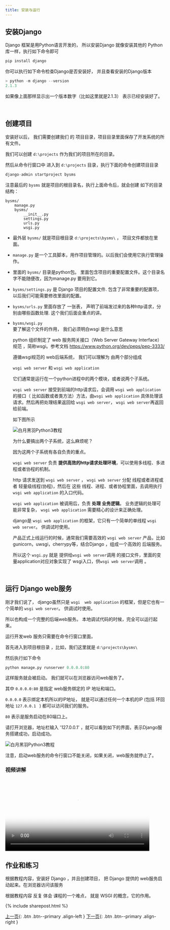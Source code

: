 ```yaml
---
title: 安装与运行
---
```



## 安装Django

Django 框架是用Python语言开发的， 所以安装Django 就像安装其他的 Python库一样，执行如下命令即可

```py
pip install django
```

你可以执行如下命令检查Django是否安装好， 并且查看安装的Django版本

```py
> python -m django --version
2.1.3
```

如果像上面那样显示出一个版本数字（比如这里就是2.1.3） 表示已经安装好了。



<br>

## 创建项目

安装好以后， 我们需要创建我们 的 项目目录，项目目录里面保存了开发系统的所有文件。

我们可以创建  ```d:\projects```  作为我们的项目所在的目录。

然后从命令行窗口中 进入到 ```d:\projects```  目录，执行下面的命令创建项目目录

```py
django-admin startproject bysms
```

注意最后的  ```bysms``` 就是项目的根目录名，执行上面命令后，就会创建
如下的目录结构：

```
bysms/
    manage.py
    bysms/
        __init__.py
        settings.py
        urls.py
        wsgi.py
```

- 最外层  ```bysms/```  就是项目根目录  ```d:\projects\bysms\``` ， 项目文件都放在里面。
   
-  ```manage.py```  是一个工具脚本，用作项目管理的。以后我们会使用它执行管理操作。

- 里面的  ```bysms/```  目录是python包。 里面包含项目的重要配置文件。这个目录名字不能随便改，因为manage.py 要用到它。


-  ```bysms/settings.py```  是 Django 项目的配置文件. 包含了非常重要的配置项，以后我们可能需要修改里面的配置。 

-  ```bysms/urls.py```  里面存放了 一张表， 声明了前端发过来的各种http请求，分别由哪些函数处理. 这个我们后面会重点的讲。

-  ```bysms/wsgi.py```  
    要了解这个文件的作用， 我们必须明白wsgi 是什么意思

    python 组织制定了 web 服务网关接口（Web Server Gateway Interface） 规范 ，简称wsgi。参考文档 https://www.python.org/dev/peps/pep-3333/

    遵循wsgi规范的 web后端系统， 我们可以理解为 由两个部分组成
    
     ```wsgi web server```  和  ```wsgi web application``` 

    它们通常是运行在一个python进程中的两个模块，或者说两个子系统。
    
    ```wsgi web server``` 接受到前端的http请求后，会调用 ```wsgi web application``` 的接口（ 比如函数或者类方法）方法，由```wsgi web application``` 具体处理该请求。然后再把处理结果返回给 ```wsgi web server```， ```wsgi web server```再返回给前端。

    如下图所示

    ![白月黑羽Python3教程](https://user-images.githubusercontent.com/36257654/38763872-474e84bc-3fd7-11e8-8e59-6968198db9b8.png)


    为什么要搞出两个子系统，这么麻烦呢？

    因为这两个子系统有各自负责的重点。

    ```wsgi web server``` 负责 **提供高效的http请求处理环境**，可以使用多线程、多进程或者协程的机制。
    
    http 请求发送到 ```wsgi web server``` ， ```wsgi web server``` 分配 线程或者进程或者 轻量级线程(协程)，然后在 这些 线程、进程、或者协程里面，去调用执行 ```wsgi web application``` 的入口代码。

    ```wsgi web application``` 被调用后，负责 **处理 业务逻辑**。 业务逻辑的处理可能非常复杂， ```wsgi web application``` 需要精心的设计来正确处理。
    
    
    django是 ```wsgi web application``` 的框架，它只有一个简单的单线程 ```wsgi web server```。 供调试时使用。
    
    
    产品正式上线运行的时候，通常我们需要高效的 ```wsgi web server``` 产品，比如 gunicorn，uwsgi，cherrypy等，结合Django ，组成一个高效的 后端服务。


    所以这个 ```wsgi.py``` 就是 提供给```wsgi web server```调用 的接口文件，里面的变量application对应对象实现了 wsgi入口，供```wsgi web server```调用 。


<br>

## 运行 Django web服务

刚才我们说了， django虽然只是 ```wsgi  web application``` 的框架，但是它也有一个简单的 ```wsgi web server```。 供调试时使用。

所以也构成一个完整的后端web服务。 本地调试代码的时候，完全可以运行起来。 

运行开发web 服务只需要在命令行窗口里面， 

首先进入到项目根目录 ，比如，我们这里就是  ```d:\projects\bysms\``` 

然后执行如下命令 

```py
python manage.py runserver 0.0.0.0:80
```


这样服务就会被启动。 我们就可以在浏览器访问web服务了。


其中  ```0.0.0.0:80```  是指定 web服务绑定的 IP 地址和端口。 

```0.0.0.0``` 表示绑定本机所以的IP地址， 就是可以通过任何一个本机的IP (包括 环回地址  ```127.0.0.1 ``` )  都可以访问我们的服务。

```80``` 表示是服务启动在80端口上。


请打开浏览器，地址栏输入 '127.0.0.1' ，就可以看到如下的界面，表示Django服务搭建成功，启动成功。

![白月黑羽Python3教程](https://user-images.githubusercontent.com/36257654/38764079-d19be85a-3fda-11e8-801b-902af0901dbb.png)


注意，启动web服务的命令行窗口不能关闭，如果关闭，web服务就停止了。 


### 视频讲解


<video src="http://v.python666.vip/video/django/mp02.mp4"  style="width: 90%;" controls controlsList="nodownload" oncontextmenu="return false;" preload="metadata" poster="{{ site.video_cover }}"></video>
<br>

## 作业和练习

根据教程内容，安装好 Django ，并且创建项目， 把 Django 提供的 web服务启动起来。在浏览器访问该服务

根据教程内容 反复 体会 课程的一个难点， 就是 WSGI 的概念，它的作用。


{% include sharepost.html %}


[上一页](/doc/tutorial/django/01/){: .btn .btn--primary .align-left }
[下一页](/doc/tutorial/django/03/){: .btn .btn--primary .align-right }